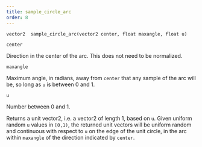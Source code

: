 ```yaml
---
title: sample_circle_arc
order: 8
---
```

`vector2  sample_circle_arc(vector2 center, float maxangle, float u)`

`center`

Direction in the center of the arc. This does not need to be normalized.

`maxangle`

Maximum angle, in radians, away from `center` that any sample of the arc
will be, so long as `u` is between 0 and 1.

`u`

Number between 0 and 1.

Returns a unit vector2, i.e. a vector2 of length 1, based on `u`.
Given uniform random `u` values in `[0,1)`, the returned unit vectors will be
uniform random and continuous with respect to `u` on the edge of the unit circle,
in the arc within `maxangle` of the direction indicated by `center`.
